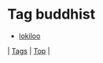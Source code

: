 <!--
title: Tag buddhist
date: 2020-06-28T15:26:59.554Z
tags:
-->
# Tag buddhist

 * [lokiloo](86294497248.md)

| [Tags](tags.md) | [Top](index.md) |
